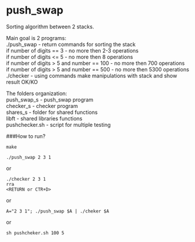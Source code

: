 # push_swap

Sorting algorithm between 2 stacks.  

Main goal is 2 programs:  
./push_swap - return commands for sorting the stack  
	if number of digits == 3 - no more then 2-3 operations  
	if number of digits <= 5 - no more then 8 operations  
	if number of digits > 5 and number == 100 - no more then 700 operations  
	if number of digits > 5 and number == 500 - no more then 5300 operations  
./checker - using commands make manipulations with stack and show result OK/KO  
  
The folders organization:  
push_swap_s - push_swap program  
checker_s - checker program    
shares_s - folder for shared functions  
libft - shared libraries functions  
pushchecker.sh - script for multiple testing  

###How to run?
```
make
```

```
./push_swap 2 3 1
```
or

```
./checker 2 3 1
rra
<RETURN or CTR+D>
```
or
```
A="2 3 1"; ./push_swap $A | ./cheker $A
```

or
```
sh pushcheker.sh 100 5
```